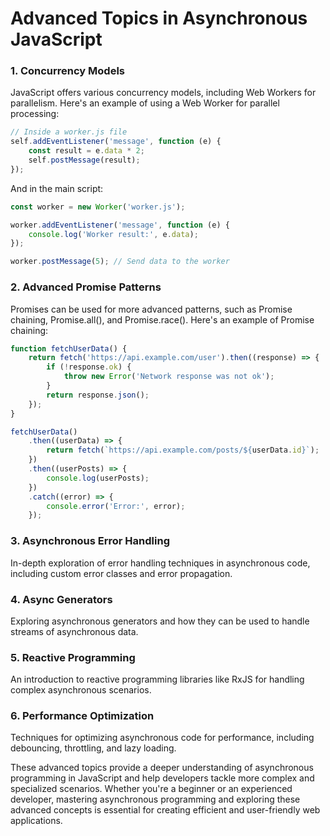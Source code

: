 # Advanced Topics in Asynchronous JavaScript

### 1. Concurrency Models

JavaScript offers various concurrency models, including Web Workers for parallelism. Here's an example of using a Web Worker for parallel processing:

```javascript
// Inside a worker.js file
self.addEventListener('message', function (e) {
    const result = e.data * 2;
    self.postMessage(result);
});
```

And in the main script:

```javascript
const worker = new Worker('worker.js');

worker.addEventListener('message', function (e) {
    console.log('Worker result:', e.data);
});

worker.postMessage(5); // Send data to the worker
```

### 2. Advanced Promise Patterns

Promises can be used for more advanced patterns, such as Promise chaining, Promise.all(), and Promise.race(). Here's an example of Promise chaining:

```javascript
function fetchUserData() {
    return fetch('https://api.example.com/user').then((response) => {
        if (!response.ok) {
            throw new Error('Network response was not ok');
        }
        return response.json();
    });
}

fetchUserData()
    .then((userData) => {
        return fetch(`https://api.example.com/posts/${userData.id}`);
    })
    .then((userPosts) => {
        console.log(userPosts);
    })
    .catch((error) => {
        console.error('Error:', error);
    });
```

### 3. Asynchronous Error Handling

In-depth exploration of error handling techniques in asynchronous code, including custom error classes and error propagation.

### 4. Async Generators

Exploring asynchronous generators and how they can be used to handle streams of asynchronous data.

### 5. Reactive Programming

An introduction to reactive programming libraries like RxJS for handling complex asynchronous scenarios.

### 6. Performance Optimization

Techniques for optimizing asynchronous code for performance, including debouncing, throttling, and lazy loading.

These advanced topics provide a deeper understanding of asynchronous programming in JavaScript and help developers tackle more complex and specialized scenarios. Whether you're a beginner or an experienced developer, mastering asynchronous programming and exploring these advanced concepts is essential for creating efficient and user-friendly web applications.
